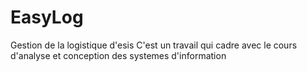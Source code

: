 # EasyLog
Gestion de la logistique d'esis
C'est un travail qui cadre avec le cours d'analyse et conception des systemes d'information
